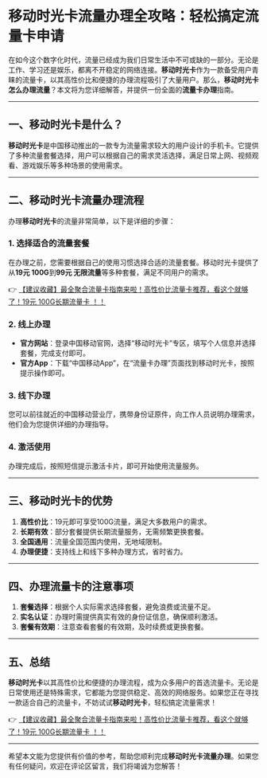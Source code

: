# 移动时光卡流量办理全攻略：轻松搞定流量卡申请

在如今这个数字化时代，流量已经成为我们日常生活中不可或缺的一部分。无论是工作、学习还是娱乐，都离不开稳定的网络连接。**移动时光卡**作为一款备受用户青睐的流量卡，以其高性价比和便捷的办理流程吸引了大量用户。那么，**移动时光卡怎么办理流量**？本文将为您详细解答，并提供一份全面的**流量卡办理**指南。

---

## 一、移动时光卡是什么？

**移动时光卡**是中国移动推出的一款专为流量需求较大的用户设计的手机卡。它提供了多种流量套餐选择，用户可以根据自己的需求灵活选择，满足日常上网、视频观看、游戏娱乐等多种场景的使用需求。

---

## 二、移动时光卡流量办理流程

办理**移动时光卡**的流量非常简单，以下是详细的步骤：

### 1. 选择适合的流量套餐
在办理之前，您需要根据自己的使用习惯选择合适的流量套餐。移动时光卡提供了从**19元 100G**到**99元 无限流量**等多种套餐，满足不同用户的需求。

👉 [【建议收藏】最全聚合流量卡指南来啦！高性价比流量卡推荐，看这个就够了！19元 100G长期流量卡 ！！](https://bit.ly/Liuliangka)

### 2. 线上办理
- **官方网站**：登录中国移动官网，选择“移动时光卡”专区，填写个人信息并选择套餐，完成支付即可。
- **官方App**：下载“中国移动App”，在“流量卡办理”页面找到移动时光卡，按照提示操作即可。

### 3. 线下办理
您可以前往就近的中国移动营业厅，携带身份证原件，向工作人员说明办理需求，他们会为您提供详细的办理指导。

### 4. 激活使用
办理完成后，按照短信提示激活卡片，即可开始使用流量服务。

---

## 三、移动时光卡的优势

1. **高性价比**：19元即可享受100G流量，满足大多数用户的需求。
2. **长期有效**：部分套餐提供长期流量服务，无需频繁更换套餐。
3. **全国通用**：流量全国范围内使用，无地域限制。
4. **办理便捷**：支持线上和线下多种办理方式，省时省力。

---

## 四、办理流量卡的注意事项

1. **套餐选择**：根据个人实际需求选择套餐，避免浪费或流量不足。
2. **实名认证**：办理时需提供真实有效的身份证信息，确保顺利激活。
3. **套餐有效期**：注意查看套餐的有效期，及时续费或更换套餐。

---

## 五、总结

**移动时光卡**以其高性价比和便捷的办理流程，成为众多用户的首选流量卡。无论是日常使用还是特殊需求，它都能为您提供稳定、高效的网络服务。如果您正在寻找一款适合自己的流量卡，不妨试试**移动时光卡**，轻松搞定流量需求！

👉 [【建议收藏】最全聚合流量卡指南来啦！高性价比流量卡推荐，看这个就够了！19元 100G长期流量卡 ！！](https://bit.ly/Liuliangka)

---

希望本文能为您提供有价值的参考，帮助您顺利完成**移动时光卡流量办理**。如果您有任何疑问，欢迎在评论区留言，我们将竭诚为您解答！